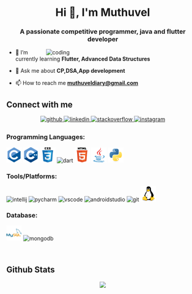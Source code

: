 <h1 align="center">Hi 👋, I'm Muthuvel</h1>
<h3 align="center">A passionate competitive programmer, java and flutter developer</h3>

<img align="right" alt="coding" width="400" src="https://ik.imagekit.io/dresma/Dresma_Library/manager-openings_NW3bXTTFP.gif" />


- 🌱 I’m currently learning **Flutter, Advanced Data Structures**

- 💬 Ask me about **CP,DSA,App development**

- 📫 How to reach me **muthuveldiary@gmail.com**

## Connect with me  
<div align="center">
<a href="https://github.com/MuthuvelA" target="_blank">
<img src=https://img.shields.io/badge/github-%2324292e.svg?&style=for-the-badge&logo=github&logoColor=white alt=github style="margin-bottom: 5px;" />
</a>
<a href="https://linkedin.com/in/MuthuvelA" target="_blank">
<img src=https://img.shields.io/badge/linkedin-%231E77B5.svg?&style=for-the-badge&logo=linkedin&logoColor=white alt=linkedin style="margin-bottom: 5px;" />
</a>
<a href="https://stackoverflow.com/users/22926867/muthuvel-a" target="_blank">
<img src=https://img.shields.io/badge/stackoverflow-%23F28032.svg?&style=for-the-badge&logo=stackoverflow&logoColor=white alt=stackoverflow style="margin-bottom: 5px;" />
</a>
<a href="https://instagram.com/__muthuvel_" target="_blank">
<img src=https://img.shields.io/badge/instagram-%23000000.svg?&style=for-the-badge&logo=instagram&logoColor=white alt=instagram style="margin-bottom: 5px;" />
</a>  
</div>  

<h3 align="left">Programming Languages:</h3>
<p align="left">
    <img src="https://raw.githubusercontent.com/devicons/devicon/master/icons/c/c-original.svg" alt="c" width="40" height="40"/>
    <img src="https://raw.githubusercontent.com/devicons/devicon/master/icons/cplusplus/cplusplus-original.svg" alt="cplusplus" width="40" height="40"/>
    <img src="https://raw.githubusercontent.com/devicons/devicon/master/icons/css3/css3-original-wordmark.svg" alt="css3" width="40" height="40"/>
    <img src="https://www.vectorlogo.zone/logos/dartlang/dartlang-icon.svg" alt="dart" width="40" height="40"/>
    <img src="https://raw.githubusercontent.com/devicons/devicon/master/icons/html5/html5-original-wordmark.svg" alt="html5" width="40" height="40"/>
    <img src="https://raw.githubusercontent.com/devicons/devicon/master/icons/java/java-original.svg" alt="java" width="40" height="40"/>
    <img src="https://raw.githubusercontent.com/devicons/devicon/master/icons/python/python-original.svg" alt="python" width="40" height="40"/>
</p>
<h3 align="left">Tools/Platforms:</h3>
<p align="left">  
    <img src="https://seeklogo.com/images/I/intellij-idea-logo-F0395EF783-seeklogo.com.png" alt="intellij" width="40" height="40"/>
    <img src="https://uxwing.com/wp-content/themes/uxwing/download/brands-and-social-media/pycharm-icon.png" alt="pycharm" width="40" height="40"/>
    <img src="https://uxwing.com/wp-content/themes/uxwing/download/brands-and-social-media/visual-studio-code-icon.png" alt="vscode" width="40" height="40"/>
    <img src="https://seeklogo.com/images/A/android-studio-2023-logo-0DAB29430B-seeklogo.com.png" alt="androidstudio" width="40" height="40"/>
    <img src="https://www.vectorlogo.zone/logos/git-scm/git-scm-icon.svg" alt="git" width="40" height="40"/>
    <img src="https://raw.githubusercontent.com/devicons/devicon/master/icons/linux/linux-original.svg" alt="linux" width="40" height="40"/>
</p>
<h3 align="left">Database:</h3>
<p align="left"> 
    <img src="https://raw.githubusercontent.com/devicons/devicon/master/icons/mysql/mysql-original-wordmark.svg" alt="mysql" width="40" height="40"/>
    <img src="https://www.svgrepo.com/show/331488/mongodb.svg" alt="mongodb" width="40" height="40"/>
</p>



  

<br/>  


## Github Stats  
<div align="center"><img src="https://github-readme-stats.vercel.app/api/top-langs/?username=muthuvela&hide_border=true&layout=compact" align="center" /></div>  

<br/>  

  

<br/>  

  

<br/>  

<div align="center"></div>
<br />

